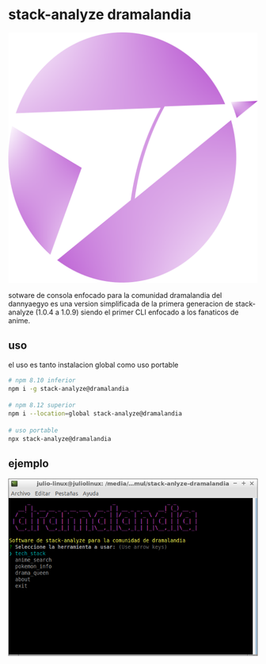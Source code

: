 # stack-analyze dramalandia

![logo](image/logo.png)

sotware de consola enfocado para la comunidad dramalandia del dannyaegyo es una version simplificada de la primera generacion de stack-analyze (1.0.4 a 1.0.9) siendo el primer CLI enfocado a los fanaticos de anime.


## uso

el uso es tanto instalacion global como uso portable

``` sh
# npm 8.10 inferior
npm i -g stack-analyze@dramalandia

# npm 8.12 superior
npm i --location=global stack-analyze@dramalandia

# uso portable
npx stack-analyze@dramalandia
```

## ejemplo

![](image/menu.png)